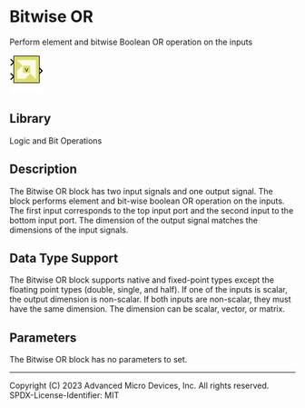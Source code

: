 # Bitwise OR

Perform element and bitwise Boolean OR operation on the inputs

![](./Images/block.png)

## Library

Logic and Bit Operations

## Description

The Bitwise OR block has two input signals and one output signal. The
block performs element and bit-wise boolean OR operation on the inputs.
The first input corresponds to the top input port and the second input
to the bottom input port. The dimension of the output signal matches the
dimensions of the input signals.

## Data Type Support

The Bitwise OR block supports native and fixed-point types except the
floating point types (double, single, and half). If one of the inputs is
scalar, the output dimension is non-scalar. If both inputs are
non-scalar, they must have the same dimension. The dimension can be
scalar, vector, or matrix.

## Parameters

The Bitwise OR block has no parameters to set.

--------------
Copyright (C) 2023 Advanced Micro Devices, Inc. All rights reserved.
SPDX-License-Identifier: MIT
